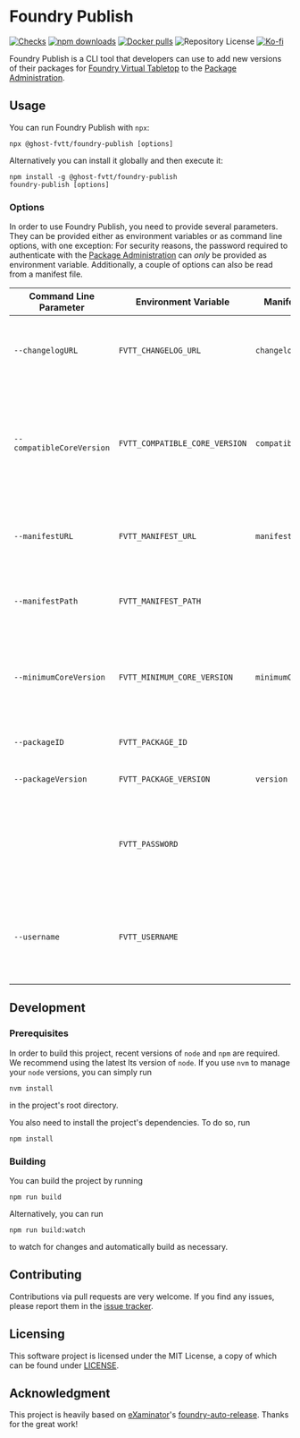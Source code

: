 # Foundry Publish

[![Checks](https://github.com/ghost-fvtt/foundry-publish/workflows/Checks/badge.svg)](https://github.com/ghost-fvtt/foundry-publish/actions)
[![npm downloads](https://img.shields.io/npm/dm/@ghost-fvtt/foundry-publish?color=orange&logo=npm)](https://www.npmjs.com/package/@ghost-fvtt/foundry-publish)
[![Docker pulls](https://img.shields.io/docker/pulls/johannesloher/foundry-publish?logo=docker)](https://hub.docker.com/r/johannesloher/foundry-publish)
![Repository License](https://img.shields.io/github/license/ghost-fvtt/foundry-publish)
[![Ko-fi](https://img.shields.io/badge/Ko--fi-ghostfvtt-00B9FE?logo=kofi)](https://ko-fi.com/ghostfvtt)

Foundry Publish is a CLI tool that developers can use to add new versions of
their packages for [Foundry Virtual Tabletop] to the [Package Administration].

## Usage

You can run Foundry Publish with `npx`:

```
npx @ghost-fvtt/foundry-publish [options]
```

Alternatively you can install it globally and then execute it:

```
npm install -g @ghost-fvtt/foundry-publish
foundry-publish [options]
```

### Options

In order to use Foundry Publish, you need to provide several parameters. They
can be provided either as environment variables or as command line options, with
one exception: For security reasons, the password required to authenticate with
the [Package Administration] can _only_ be provided as environment variable.
Additionally, a couple of options can also be read from a manifest file.

| Command Line Parameter    | Environment Variable           | Manifest Property       | Description                                                                                                  |
| ------------------------- | ------------------------------ | ----------------------- | ------------------------------------------------------------------------------------------------------------ |
| `--changelogURL`          | `FVTT_CHANGELOG_URL`           | `changelog`             | The URL of the changelog of the package version being published                                              |
| `--compatibleCoreVersion` | `FVTT_COMPATIBLE_CORE_VERSION` | `compatibleCoreVersion` | The maximum version of the core Foundry software beyond which compatibility of the package is not guaranteed |
| `--manifestURL`           | `FVTT_MANIFEST_URL`            | `manifest`              | The URL of the manifest of the package version being published                                               |
| `--manifestPath`          | `FVTT_MANIFEST_PATH`           |                         | A path to a manifest file to read information from                                                           |
| `--minimumCoreVersion`    | `FVTT_MINIMUM_CORE_VERSION`    | `minimumCoreVersion`    | The minimum version of the core Foundry software which is required to use the package                        |
| `--packageID`             | `FVTT_PACKAGE_ID`              |                         | The numeric ID of the package                                                                                |
| `--packageVersion`        | `FVTT_PACKAGE_VERSION`         | `version`               | The version of the package                                                                                   |
|                           | `FVTT_PASSWORD`                |                         | The password of the account for accessing the Foundry VTT administration page                                |
| `--username`              | `FVTT_USERNAME`                |                         | The username of the account for accessing the Foundry VTT administration page                                |

## Development

### Prerequisites

In order to build this project, recent versions of `node` and `npm` are
required. We recommend using the latest lts version of `node`. If you use `nvm`
to manage your `node` versions, you can simply run

```
nvm install
```

in the project's root directory.

You also need to install the project's dependencies. To do so, run

```
npm install
```

### Building

You can build the project by running

```
npm run build
```

Alternatively, you can run

```
npm run build:watch
```

to watch for changes and automatically build as necessary.

## Contributing

Contributions via pull requests are very welcome. If you find any issues, please
report them in the [issue tracker].

## Licensing

This software project is licensed under the MIT License, a copy of which can be
found under [LICENSE](./LICENSE).

## Acknowledgment

This project is heavily based on [eXaminator]'s [foundry-auto-release]. Thanks
for the great work!

[Foundry Virtual Tabletop]: https://foundryvtt.com
[Package Administration]: http://foundryvtt.com/admin
[issue tracker]: https://github.com/ghost-fvtt/foundry-publish/issues
[eXaminator]: https://github.com/eXaminator
[foundry-auto-release]: https://github.com/eXaminator/foundry-auto-release
